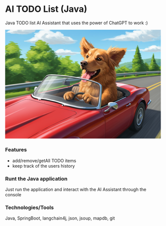 # AI TODO List (Java)

Java TODO list AI Assistant that uses the power of ChatGPT to work :)

![header](images/header.png)

### Features

- add/remove/getAll TODO items
- keep track of the users history

### Runt the Java application

Just run the application and interact with the AI Assistant through the console

### Technologies/Tools

Java, SpringBoot, langchain4j, json, jsoup, mapdb, git
